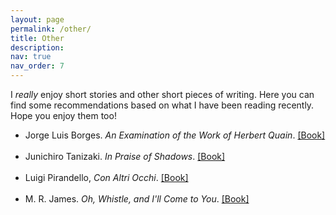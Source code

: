 ```yaml
---
layout: page
permalink: /other/
title: Other
description:
nav: true
nav_order: 7
---
```


I *really* enjoy short stories and other short pieces of writing. Here you can find some recommendations based on what I have been reading recently. Hope you enjoy them too!

<ul>
  <li>Jorge Luis Borges. <em>An Examination of the Work of Herbert Quain</em>. <a href="https://www.amazon.com/-/es/Ficciones-Introduction-Sturrock-Everymans-Contemporary/dp/0679422994">[Book]</a></li><br>

  <li>Junichiro Tanizaki. <em>In Praise of Shadows</em>. <a href="https://www.amazon.com/Praise-Shadows-Junichiro-Tanizaki/dp/0918172020">[Book]</a></li><br>
  
  <li>Luigi Pirandello, <em>Con Altri Occhi</em>. <a href="https://tinyurl.com/3hxmh85f">[Book]</a></li><br>
  
  <li>M. R. James. <em>Oh, Whistle, and I'll Come to You</em>. <a href="https://tinyurl.com/yf3jabtn">[Book]</a></li><br>
</ul>
